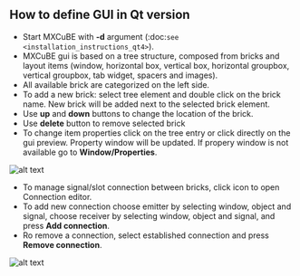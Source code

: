 ## How to define GUI in Qt version

* Start MXCuBE with **-d** argument (:doc:`see <installation_instructions_qt4>`).
* MXCuBE gui is based on a tree structure, composed from bricks and layout items (window, horizontal box, vertical box, horizontal groupbox, vertical groupbox, tab widget, spacers and images).
* All available brick are categorized on the left side.
* To add a new brick: select tree element and double click on the brick name. New brick will be added next to the selected brick element.
* Use **up** and **down** buttons to change the location of the brick.
* Use **delete** button to remove selected brick
* To change item properties click on the tree entry or click directly on the gui preview. Property window will be updated. If propery window is not available go to **Window/Properties**.

![alt text](images/qt_gui_builder.png "Qt GUI builder")

* To manage signal/slot connection between bricks, click icon to open Connection editor.
* To add new connection choose emitter by selecting  window, object and signal, choose receiver by selecting window, object and signal, and press **Add connection**.
* Ro remove a connection, select established connection and press **Remove connection**.

![alt text](images/qt_signals_slots.png "Qt Signals and Slots")
